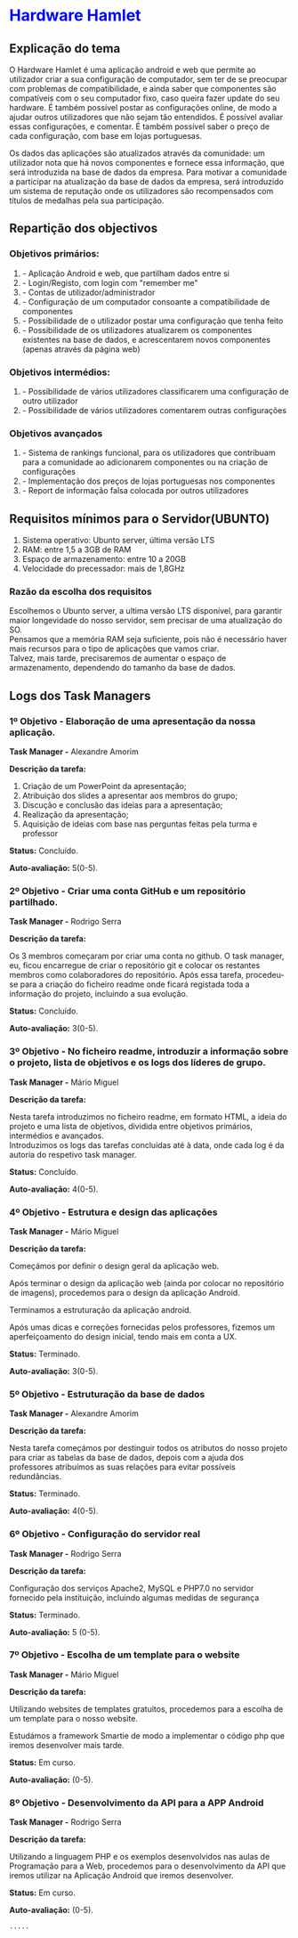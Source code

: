 <body>
<h1 style="color:blue;">Hardware Hamlet</h1>
<h2>Explicação do tema</h2>
<p> O Hardware Hamlet é uma aplicação android e web que permite ao utilizador criar a sua configuração de computador, 
sem ter de se preocupar com problemas de compatibilidade, e ainda saber que componentes são compatíveis com o seu computador fixo, caso queira fazer update do seu hardware. 
É também possível postar as configurações online, de modo a ajudar outros utilizadores que não sejam tão entendidos. É possível avaliar essas configurações, e comentar.
 É também possível saber o preço de cada configuração, com base em lojas portuguesas.</p>
<p> Os dados das aplicações são atualizados através da comunidade: um utilizador nota que há novos componentes e fornece essa informação, 
que será introduzida na base de dados da empresa. Para motivar a comunidade a participar na atualização da base de dados da empresa, será introduzido um sistema
 de reputação onde os utilizadores são recompensados com títulos de medalhas pela sua participação.</p>
<h2>Repartição dos objectivos</h2>
<h3>Objetivos primários:</h3>
<ol>
	<li>- Aplicação Android e web, que partilham dados entre si</li>
    <li>- Login/Registo, com login com "remember me"</li>
    <li>- Contas de utilizador/administrador</li>
    <li>- Configuração de um computador consoante a compatibilidade de componentes</li>
    <li>- Possibilidade de o utilizador postar uma configuração que tenha feito</li>
    <li>- Possibilidade de os utilizadores atualizarem os componentes existentes na base de dados, e acrescentarem novos componentes (apenas através da página web)</li>
</ol>
<h3>Objetivos intermédios:</h3>
<ol>
    <li>- Possibilidade de vários utilizadores classificarem uma configuração de outro utilizador</li>
    <li>- Possibilidade de vários utilizadores comentarem outras configurações</li>
</ol>
<h3>Objetivos avançados</h3>
<ol>
    <li>- Sistema de rankings funcional, para os utilizadores que contribuam para a comunidade ao adicionarem componentes ou na criação
        de configurações</li>
    <li>- Implementação dos preços de lojas portuguesas nos componentes</li>
    <li>- Report de informação falsa colocada por outros utilizadores</li>
</ol>

<h2>Requisitos mínimos para o Servidor(UBUNTO)</h2>
<ol>
	<li>Sistema operativo: Ubunto server, última versão LTS</li>
	<li>RAM: entre 1,5 a 3GB de RAM</li>
	<li>Espaço de armazenamento: entre 10 a 20GB</li>
	<li>Velocidade do precessador: mais de 1,8GHz</li>
</ol>
<h3>Razão da escolha dos requisitos</h3>
<p>Escolhemos o Ubunto server, a ultima versão LTS disponível, para garantir maior longevidade do nosso servidor, sem precisar de uma atualização do SO. <br>
Pensamos que a memória RAM seja suficiente, pois não é necessário haver mais recursos para o tipo de aplicações que vamos criar. <br>
Talvez, mais tarde, precisaremos de aumentar o espaço de armazenamento, dependendo do tamanho da base de dados.</p>

<h2>Logs dos Task Managers</h2>
<h3>1º Objetivo - Elaboração de uma apresentação da nossa aplicação.</h3>
<p><strong>Task Manager -</strong> Alexandre Amorim</p>
<p><strong>Descrição da tarefa:</strong></p>
<ol>
    <li>Criação de um PowerPoint da apresentação; </li>
    <li>Atribuição dos slides a apresentar aos membros do grupo;</li>
    <li>Discução e conclusão das ideias para a apresentação;</li>
    <li>Realização da apresentação;</li>
    <li>Aquisição de ideias com base nas perguntas feitas pela turma e professor</li>
</ol>
<p><strong>Status:</strong> Concluído.</p>
<p><strong>Auto-avaliação:</strong> 5(0-5).</p>

<h3>2º Objetivo - Criar uma conta GitHub e um repositório partilhado.</h3>
<p><strong>Task Manager -</strong> Rodrigo Serra</p>
<p><strong>Descrição da tarefa:</strong></p>
<p>Os 3 membros começaram por criar uma conta no github.
    O task manager, eu, ficou encarregue de criar o repositório git e colocar os restantes membros como colaboradores do repositório.
    Após essa tarefa, procedeu-se para a criação do ficheiro readme onde ficará registada toda a informação do projeto, incluindo a sua evolução.
</p>
<p><strong>Status:</strong> Concluído.</p>
<p><strong>Auto-avaliação:</strong> 3(0-5).</p>

<h3>3º Objetivo - No ficheiro readme, introduzir a informação sobre o projeto, lista de objetivos e os logs dos líderes de grupo.</h3>
<p><strong>Task Manager -</strong> Mário Miguel</p>
<p><strong>Descrição da tarefa:</strong>
<p>Nesta tarefa introduzimos no ficheiro readme, em formato HTML, a ideia do projeto e uma lista de objetivos, dividida entre objetivos primários, intermédios e avançados.<br>
    Introduzimos os logs das tarefas concluidas até à data, onde cada log é da autoria do respetivo task manager.
</p>
<p><strong>Status:</strong> Concluído.</p>
<p><strong>Auto-avaliação:</strong> 4(0-5).</p>

<h3>4º Objetivo - Estrutura e design das aplicações</h3>
<p><strong>Task Manager -</strong> Mário Miguel </p>
<p><strong>Descrição da tarefa:</strong></p>
<p>Começámos por definir o design geral da aplicação web.</p>
<p>Após terminar o design da aplicação web (ainda por colocar no repositório de imagens), procedemos para o design da aplicação Android.</p>
<p>Terminamos a estruturação da aplicação android.</p>
<p>Após umas dicas e correções fornecidas pelos professores, fizemos um aperfeiçoamento do design inicial, tendo mais em conta a UX. </p>
<p><strong>Status:</strong> Terminado.</p>
<p><strong>Auto-avaliação:</strong> 3(0-5).</p>

<h3>5º Objetivo - Estruturação da base de dados</h3>
<p><strong>Task Manager -</strong> Alexandre Amorim </p>
<p><strong>Descrição da tarefa:</strong></p>
<p>Nesta tarefa começámos por destinguir todos os atributos do nosso projeto para criar as tabelas da base de dados, depois com a ajuda dos professores atribuímos as suas relações para evitar possíveis redundâncias.</p> 
<p><strong>Status:</strong> Terminado.</p>
<p><strong>Auto-avaliação:</strong> 4(0-5).</p>

<h3>6º Objetivo - Configuração do servidor real</h3>
<p><strong>Task Manager -</strong> Rodrigo Serra </p>
<p><strong>Descrição da tarefa:</strong></p>
<p>Configuração dos serviços Apache2, MySQL e PHP7.0 no servidor fornecido pela instituição, incluindo algumas medidas de segurança</p>
<p><strong>Status:</strong> Terminado.</p>
<p><strong>Auto-avaliação:</strong> 5 (0-5).</p>

<h3>7º Objetivo - Escolha de um template para o website</h3>
<p><strong>Task Manager -</strong> Mário Miguel </p>
<p><strong>Descrição da tarefa:</strong></p>
<p>Utilizando websites de templates gratuitos, procedemos para a escolha de um template para o nosso website.</p>
<p>Estudámos a framework Smartie de modo a implementar o código php que iremos desenvolver mais tarde.</p>
<p><strong>Status:</strong> Em curso.</p>
<p><strong>Auto-avaliação:</strong> (0-5).</p>

<h3>8º Objetivo - Desenvolvimento da API para a APP Android</h3>
<p><strong>Task Manager -</strong> Rodrigo Serra </p>
<p><strong>Descrição da tarefa:</strong></p>
<p>Utilizando a linguagem PHP e os exemplos desenvolvidos nas aulas de Programação para a Web, procedemos para o desenvolvimento da API que iremos utilizar na Aplicação Android que iremos desenvolver.</p>
<p><strong>Status:</strong> Em curso.</p>
<p><strong>Auto-avaliação:</strong> (0-5).</p>

    .....
